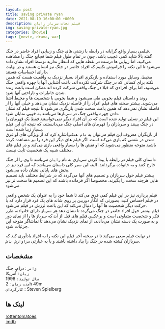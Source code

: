 ```yaml
---
layout: post
title: saving private ryan
date: 2021-08-19 16:00:00 +0000
description: فیلم نجات سرباز رایان
img: saving-private-ryan.jpg
categories: [Movie]
tags: [movie, drama, war]
---
```


فیلمی بسیار واقع گرایانه در رابطه با زشتی های جنگ و زیبایی افراد حاضر در جنگ.  
گفته بالا شاید کمی عجیب باشد، چون در تمام طول فیلم شما فجایع جنگ را مشاهده می‌کنید، اما زیبایی ها درست در نقظه هایی که انتظار ندارید توسط افراد نشان داده می‌شود تا این نکته را فراموش نکنیم که افراد حاضر در جنگ نیز انسان هستند و در نهایت دارای احساسات هستند.  
محیط، وسایل مورد استفاده و بازیگری افراد بسیار نزدیک به واقعیت هست که همین نکته برای کسانی که در جنگ شرکت نکرده اند، باعث آشنایی آنها با چهره واقعی جنگ می‌شود، اما برای افرادی که قبلا در جنگ واقعی شرکت کرده اند ممکن است باعث زنده شدن خاطرات و ناراحتی آنها شود.  
روند و داستان فیلم بخوبی طی می‌شود و شما بخوبی با شخصیت ها و محیط آشنا می‌شوید. بیشتر صحنه های فیلم افراد را از فاصله نزدیک نشان می‌دهد و خیلی آنها را از فاصله نشان نمی‌دهد که همین باعث سخت شدن بازیگری می‌شود تا نتیجه فیلم که نشان دادن چهره واقعی جنگ در سربازها می‌باشد به خوبی نمایان شود.  
این فیلم در نسلی تولید شده است که در آن افراد دیگر نمی‌خواستند فقط یک قهرمان را در جنگ ببینند و سربازان را قهرمان های اصلی جنگ می‌دانستند، که نتیجه آن این فیلم بسیار زیبا شده است.  
از بازیگران معروف این فیلم می‌توان به `تام هنکس` اشاره کرد که از ویژگی های او غرق شدن در نقشی که بازی می‌کند است. اگر فیلم های دیگر این فرد را نیز مشاهده کرده باشید متوجه منظور می‌شوید که او نقش ها را بسیار واقعی بازی می‌کند و در فیلم های مختلف شبیه یک شخصیت ثابت نیست.  

داستان کلی فیلم در رابطه با پیدا کردن سربازی به نام `رایان` می‌باشد تا وی را از جنگ خارج کنند و به خانواده برگردانند. البته این سیر کلی داستان می‌باشد که این فرد نیز در بخش های پایانی نشان داده می‌شود.  
بیشتر فیلم حول سربازان و تصمیم های آنها می‌گردد که در شرایط مختلف باید تصمیم هایی هرچند سخت را بگیرند. مخصوصا اگر فرمانده باشند که این تصمیم ها سخت تر نیز می‌شود.  

فیلم برداری نیز در این فیلم کمی فرق می‌کند تا شما خود را به عنوان یک شخص واقعی در فیلم احساس کنید، بصورتی که انگار دوربین بر روی شانه های یک فرد قرار دارد که با حرکت دیگر شخصیت ها آنها را دنبال می‌کند که این باعث لرزش در فیلم می‌شود.  
فیلم بیشتر حول افراد حاضر در جنگ می‌گردد تا نشان دهد هر سرباز دارای خانواده، طرز فکر و شخصیت متفاوتی است و برعکس فیلم های قبل از آن که سرباز ها را از نمای دور و به صورت یک دسته نشان می‌دادند، از نمای نزدیک نشان می‌دهد تا تماشاگر متوجه این جزئیات شود.  

در نهایت فیلم سعی می‌کند تا در صحنه آخر فیلم این نکته را به افراد یادآوری کند که سربازان کشته شده در جنگ را بیاد داشته باشند و یا به عبارتی `سزاوارش باش`.  

## مشخصات

`ژانر` : درام، جنگ  
`زبان` : آمریکا  
`سال تولید` : 1998  
`مدت زمان` : 2h 49m  
`کارگردان` : Steven Spielberg  

## لینک ها

[rottentomatoes](https://www.rottentomatoes.com/m/saving_private_ryan)  
[imdb](https://www.imdb.com/title/tt0120815/)